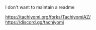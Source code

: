 I don't want to maintain a readme

https://tachiyomi.org/forks/TachiyomiAZ/  
https://discord.gg/tachiyomi  

